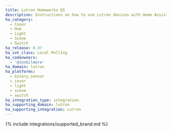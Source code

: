 ```yaml
---
title: Lutron Homeworks QS
description: Instructions on how to use Lutron devices with Home Assistant.
ha_category:
  - Cover
  - Hub
  - Light
  - Scene
  - Switch
ha_release: 0.37
ha_iot_class: Local Polling
ha_codeowners:
  - '@JonGilmore'
ha_domain: lutron
ha_platforms:
  - binary_sensor
  - cover
  - light
  - scene
  - switch
ha_integration_type: integration
ha_supporting_domain: lutron
ha_supporting_integration: Lutron
---
```


{% include integrations/supported_brand.md %}